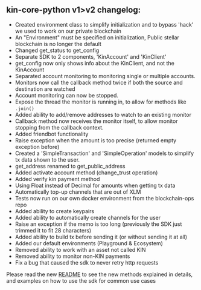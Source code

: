 ## kin-core-python v1>v2 changelog:

* Created environment class to simplify initialization and to bypass 'hack' we used to work on our private blockchain
* An "Environment" must be specified on initialization, Public stellar blockchain is no longer the default
* Changed get_status to get_config
* Separate SDK to 2 components, 'KinAccount' and 'KinClient'
* get_config now only shows info about the KinClient, and not the KinAccount
* Separated account monitoring to monitoring single or multiple accounts.
* Monitors now call the callback method twice if both the source and destination are watched
* Account monitoring can now be stopped.
* Expose the thread the monitor is running in, to allow for methods like ```.join()```
* Added ability to add/remove addresses to watch to an existing monitor
* Callback method now receives the monitor itself, to allow monitor stopping from the callback context.
* Added friendbot functionality
* Raise exception when the amount is too precise (returned empty exception before)
* Created a 'SimpleTransaction' and 'SimpleOperation' models to simplify tx data shown to the user.
* get_address renamed to get_public_address
* Added activate account method (change_trust operation)
* Added verify kin payment method
* Using Float instead of Decimal for amounts when getting tx data
* Automatically top-up channels that are out of XLM
* Tests now run on our own docker environment from the blockchain-ops repo
* Added ability to create keypairs
* Added ability to automatically create channels for the user
* Raise an exception if the memo is too long (previously the SDK just trimmed it to fit 28 characters)
* Added ability to build tx before sending it (or without sending it at all)
* Added our default environments (Playground & Ecosystem)
* Removed ability to work with an asset not called KIN
* Removed ability to monitor non-KIN payments
* Fix a bug that caused the sdk to never retry http requests

Please read the new [README](https://github.com/kinecosystem/kin-core-python/blob/v2-master/README.md) to see the new methods explained in details, and examples on how to use the sdk for common use cases